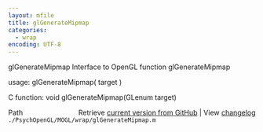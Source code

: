```yaml
---
layout: mfile
title: glGenerateMipmap
categories:
  - wrap
encoding: UTF-8
---
```


glGenerateMipmap  Interface to OpenGL function glGenerateMipmap  

usage:  glGenerateMipmap( target )  

C function:  void glGenerateMipmap(GLenum target)  


<div class="code_header" style="text-align:right;">
  <span style="float:left;">Path&nbsp;&nbsp;</span> <span class="counter">Retrieve <a href=
  "https://raw.github.com/Psychtoolbox-3/Psychtoolbox-3/beta/./PsychOpenGL/MOGL/wrap/glGenerateMipmap.m">current version from GitHub</a> | View <a href=
  "https://github.com/Psychtoolbox-3/Psychtoolbox-3/commits/beta/./PsychOpenGL/MOGL/wrap/glGenerateMipmap.m">changelog</a></span>
</div>
<div class="code">
  <code>./PsychOpenGL/MOGL/wrap/glGenerateMipmap.m</code>
</div>

